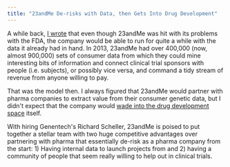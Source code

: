 ```yaml
---
title: "23andMe De-risks with Data, then Gets Into Drug Development"
---
```


A while back, [I wrote](http://www.checkmatescientist.net/2013/11/fda-versus-23andme-wont-kill-company.html) that even though 23andMe was hit with its problems with the FDA, the company would be able to run for quite a while with the data it already had in hand. In 2013, 23andMe had over 400,000 (now, almost 900,000) sets of consumer data from which they could mine interesting bits of information and connect clinical trial sponsors with people (i.e. subjects), or possibly vice versa, and command a tidy stream of revenue from anyone willing to pay.

That was the model then. I always figured that 23andMe would partner with pharma companies to extract value from their consumer genetic data, but I didn't expect that the company would [wade into the drug development space](http://www.forbes.com/sites/matthewherper/2015/03/12/23andme-enters-the-drug-business-just-as-apple-changes-it/) itself.

With hiring Genentech's Richard Scheller, 23andMe is poised to put together a stellar team with two huge competitive advantages over partnering with pharma that essentially de-risk as a pharma company from the start: 1) Having internal data to launch projects from and 2) having a community of people that seem really willing to help out in clinical trials. 
